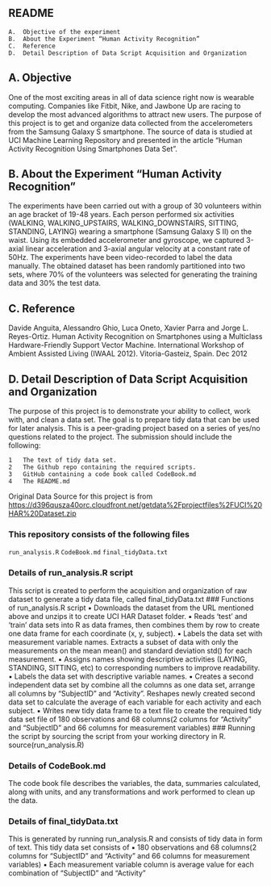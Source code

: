 README
------

    A.  Objective of the experiment
    B.  About the Experiment “Human Activity Recognition”
    C.  Reference
    D.  Detail Description of Data Script Acquisition and Organization

A. Objective
------------

One of the most exciting areas in all of data science right now is
wearable computing. Companies like Fitbit, Nike, and Jawbone Up are
racing to develop the most advanced algorithms to attract new users. The
purpose of this project is to get and organize data collected from the
accelerometers from the Samsung Galaxy S smartphone. The source of data
is studied at UCI Machine Learning Repository and presented in the
article “Human Activity Recognition Using Smartphones Data Set”.

B. About the Experiment “Human Activity Recognition”
----------------------------------------------------

The experiments have been carried out with a group of 30 volunteers
within an age bracket of 19-48 years. Each person performed six
activities (WALKING, WALKING\_UPSTAIRS, WALKING\_DOWNSTAIRS, SITTING,
STANDING, LAYING) wearing a smartphone (Samsung Galaxy S II) on the
waist. Using its embedded accelerometer and gyroscope, we captured
3-axial linear acceleration and 3-axial angular velocity at a constant
rate of 50Hz. The experiments have been video-recorded to label the data
manually. The obtained dataset has been randomly partitioned into two
sets, where 70% of the volunteers was selected for generating the
training data and 30% the test data.

C. Reference
------------

Davide Anguita, Alessandro Ghio, Luca Oneto, Xavier Parra and Jorge L.
Reyes-Ortiz. Human Activity Recognition on Smartphones using a
Multiclass Hardware-Friendly Support Vector Machine. International
Workshop of Ambient Assisted Living (IWAAL 2012). Vitoria-Gasteiz,
Spain. Dec 2012

D. Detail Description of Data Script Acquisition and Organization
-----------------------------------------------------------------

The purpose of this project is to demonstrate your ability to collect,
work with, and clean a data set. The goal is to prepare tidy data that
can be used for later analysis. This is a peer-grading project based on
a series of yes/no questions related to the project. The submission
should include the following:

    1   The text of tidy data set.
    2   The Github repo containing the required scripts.
    3   GitHub containing a code book called CodeBook.md
    4   The README.md

Original Data Source for this project is from
<https://d396qusza40orc.cloudfront.net/getdata%2Fprojectfiles%2FUCI%20HAR%20Dataset.zip>

### This repository consists of the following files

`run_analysis.R` `CodeBook.md` `final_tidyData.txt`

### Details of run\_analysis.R script

This script is created to perform the acquisition and organization of
raw dataset to generate a tidy data file, called final\_tidyData.txt
\#\#\# Functions of run\_analysis.R script ▪ Downloads the dataset from
the URL mentioned above and unzips it to create UCI HAR Dataset folder.
▪ Reads ‘test’ and ‘train’ data sets into R as data frames, then
combines them by row to create one data frame for each coordinate (x, y,
subject). ▪ Labels the data set with measurement variable names.
Extracts a subset of data with only the measurements on the mean mean()
and standard deviation std() for each measurement. ▪ Assigns names
showing descriptive activities (LAYING, STANDING, SITTING, etc) to
corresponding numbers to improve readability. ▪ Labels the data set with
descriptive variable names. ▪ Creates a second independent data set by
combine all the columns as one data set, arrange all columns by
“SubjectID” and “Activity”. Reshapes newly created second data set to
calculate the average of each variable for each activity and each
subject. ▪ Writes new tidy data frame to a text file to create the
required tidy data set file of 180 observations and 68 columns(2 columns
for “Activity” and “SubjectID” and 66 columns for measurement variables)
\#\#\# Running the script by sourcing the script from your working
directory in R. source(run\_analysis.R)

### Details of CodeBook.md

The code book file describes the variables, the data, summaries
calculated, along with units, and any transformations and work performed
to clean up the data.

### Details of final\_tidyData.txt

This is generated by running run\_analysis.R and consists of tidy data
in form of text. This tidy data set consists of ▪ 180 observations and
68 columns(2 columns for “SubjectID” and “Activity” and 66 columns for
measurement variables) ▪ Each measurement variable column is average
value for each combination of “SubjectID” and “Activity”
